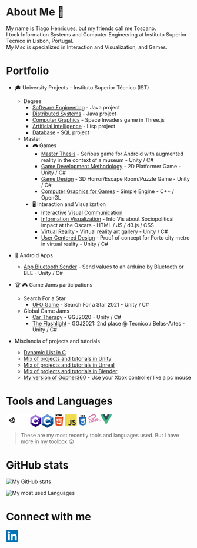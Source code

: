# About Me :wave:

My name is Tiago Henriques, but my friends call me Toscano.\
I took Information Systems and Computer Engineering at Instituto Superior Técnico in Lisbon, Portugal.\
My Msc is specialized in Interaction and Visualization, and Games. 

# Portfolio

* :mortar_board: University Projects - Instituto Superior Técnico (IST) 
  * Degree 
    * [Software Engineering](https://github.com/Toscan0/IST-ES) - Java project
    * [Distributed Systems](https://github.com/Toscan0/IST-SD) - Java project
    * [Computer Graphics](https://github.com/Toscan0/IST-CG) - Space Invaders game in Three.js
    * [Artificial intelligence](https://github.com/Toscan0/IST-IA) - Lisp project
    * [Database](https://github.com/Toscan0/IST-BD) - SQL project
  * Master
    * :video_game: Games
      * [Master Thesis](https://github.com/Toscan0/IST-Thesis-FaradayMuseum) - Serious game for Android with augmented reality in the context of a museum - Unity / C# 
      * [Game Development Methodology](https://github.com/Toscan0/IST-MDJ) - 2D Platformer Game - Unity / C#
      * [Game Design](https://github.com/Toscan0/IST-DDJ) - 3D Horror/Escape Room/Puzzle Game - Unity / C#
      * [Computer Graphics for Games](https://github.com/Toscan0/IST-CGJ) - Simple Engine - C++ / OpenGL
    * :desktop_computer: Interaction and Visualization
       * [Interactive Visual Communication](https://github.com/Toscan0/IST-CVI)
       * [Information Visualization](https://github.com/Toscan0/IST-VI) - Info Vis about Sociopolitical impact at the Oscars - HTML / JS / d3.js / CSS
       * [Virtual Reality](https://github.com/Toscan0/IST-RV) - Virtual reality art gallery  - Unity / C#
       * [User Centered Design](https://github.com/Toscan0/IST-CCU) - Proof of concept for Porto city metro in virtual reality - Unity / C#
 

* :iphone: Android Apps 
  * [App Bluetooth Sender](https://github.com/Toscan0/Car_leds) - Send values to an arduino by Bluetooth or BLE - Unity / C#

    
* :trophy: :video_game: Game Jams participations
  * Search For a Star
    * [UFO Game](https://github.com/Toscan0/Search-For-A-Star-2021) - Search For a Star 2021 - Unity / C#
  * Global Game Jams
    * [Car Therapy](https://github.com/Toscan0/GGJ2020) - GGJ2020 - Unity / C#
    * [The Flashlight](https://github.com/Toscan0/GGJ2021) - GGJ2021: 2nd place @ Tecnico / Belas-Artes  - Unity / C#
 

* Misclandia of projects and tutorials
  * [Dynamic List in C](https://github.com/Toscan0/Dynamic-List-C)
  * [Mix of projects and tutorials in Unity](https://github.com/Toscan0/Unity-Misc)
  * [Mix of projects and tutorials in Unreal](https://github.com/Toscan0/Unreal-Engine-4-misc)
  * [Mix of projects and tutorials in Blender](https://github.com/Toscan0/Blender-Misc)
  * [My version of Gopher360](https://github.com/Toscan0/Gopher360) - Use your Xbox controller like a pc mouse

# Tools and Languages

<img align="left" alt="Unity" width="32px" src="./icons/Tools/Unity/unity-tab-square-white.png"/>
<img align="left" alt="Unreal" width="32px" src="./icons/Tools/UE/Unreal_Engine_White.png"/>

<img align="left" alt="C#" width="32px" src="./icons/Languages/C_Sharp_logo.png"/>
<img align="left" alt="Cpp" width="32px" src="./icons/Languages/Cpp_logo.png"/>

<img align="left" alt="HTML5" width="32px" src="./icons/Languages/HTML5_logo.png"/>
<img align="left" alt="JavaScript" width="32px" src="./icons/Languages/JS_logo.png"/>
<img align="left" alt="CSS3" width="32px" src="./icons/Languages/CSS_logo.png"/>
<img align="left" alt="Sass" width="32px" src="./icons/Languages/Sass_logo.png"/>
<img align="left" alt="Vue" width="32px" src="./icons/Languages/Vue_logo.png"/>

<br />
<br />

> These are my most recently tools and languages used. But I have more in my toolbox :stuck_out_tongue:


# GitHub stats

<!-- <details>
  <summary>:zap: GitHub Stats</summary>
</details> -->

![My GitHub stats](https://github-readme-stats.vercel.app/api?username=Toscan0&count_private=true&show_icons=true&theme=radical)

![My most used Languages](https://github-readme-stats.vercel.app/api/top-langs/?username=Toscan0&count_private=true&show_icons=true&theme=radical)

# Connect with me

[<img align="center" alt="my linkedin" width="32px" src="./icons/Social/linkedin.png" />][linkedin]













[linkedin]: https://www.linkedin.com/in/tiago-henriques-638252132/
